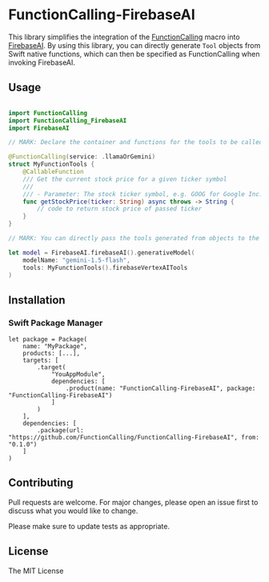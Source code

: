 # FunctionCalling-FirebaseAI

This library simplifies the integration of the [FunctionCalling](https://github.com/fumito-ito/FunctionCalling) macro into [FirebaseAI](https://github.com/firebase/firebase-ios-sdk/tree/main/FirebaseAI). By using this library, you can directly generate `Tool` objects from Swift native functions, which can then be specified as FunctionCalling when invoking FirebaseAI.

## Usage

```swift

import FunctionCalling
import FunctionCalling_FirebaseAI
import FirebaseAI

// MARK: Declare the container and functions for the tools to be called from FunctionCalling.

@FunctionCalling(service: .llamaOrGemini)
struct MyFunctionTools {
    @CallableFunction
    /// Get the current stock price for a given ticker symbol
    ///
    /// - Parameter: The stock ticker symbol, e.g. GOOG for Google Inc.
    func getStockPrice(ticker: String) async throws -> String {
        // code to return stock price of passed ticker
    }
}

// MARK: You can directly pass the tools generated from objects to the model in FirebaseAI.

let model = FirebaseAI.firebaseAI().generativeModel(
    modelName: "gemini-1.5-flash",
    tools: MyFunctionTools().firebaseVertexAITools
)
```

## Installation

### Swift Package Manager

```
let package = Package(
    name: "MyPackage",
    products: [...],
    targets: [
        .target(
            "YouAppModule",
            dependencies: [
                .product(name: "FunctionCalling-FirebaseAI", package: "FunctionCalling-FirebaseAI")
            ]
        )
    ],
    dependencies: [
        .package(url: "https://github.com/FunctionCalling/FunctionCalling-FirebaseAI", from: "0.1.0")
    ]
)
```

## Contributing

Pull requests are welcome. For major changes, please open an issue first to discuss what you would like to change.

Please make sure to update tests as appropriate.

## License

The MIT License

